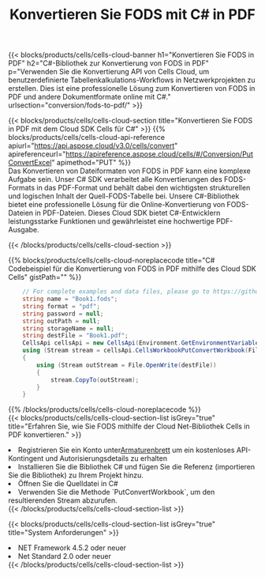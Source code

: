 ﻿---
title: Konvertieren Sie FODS mit C# in PDF
description:  Verwendung des Aspose.Cells Cloud SDK für C# zum Konvertieren einer FODS-Formatdatei in eine PDF-Formatdatei.
kwords: Excel, Convert FODS to PDF, REST, C#
howto: How to convert FODS to PDF using Aspose.Cells Cloud C# library.
---
{{< blocks/products/cells/cells-cloud-banner h1="Konvertieren Sie FODS in PDF" h2="C#-Bibliothek zur Konvertierung von FODS in PDF" p="Verwenden Sie die Konvertierung API von Cells Cloud, um benutzerdefinierte Tabellenkalkulations-Workflows in Netzwerkprojekten zu erstellen. Dies ist eine professionelle Lösung zum Konvertieren von FODS in PDF und andere Dokumentformate online mit C#." urlsection="conversion/fods-to-pdf/" >}}

{{< blocks/products/cells/cells-cloud-section title="Konvertieren Sie FODS in PDF mit dem Cloud SDK Cells für C#" >}}
{{% blocks/products/cells/cells-cloud-api-reference apiurl="https://api.aspose.cloud/v3.0/cells/convert" apireferenceurl="https://apireference.aspose.cloud/cells/#/Conversion/PutConvertExcel" apimethod="PUT" %}}
<br/>
Das Konvertieren von Dateiformaten von FODS in PDF kann eine komplexe Aufgabe sein. Unser C# SDK verarbeitet alle Konvertierungen des FODS-Formats in das PDF-Format und behält dabei den wichtigsten strukturellen und logischen Inhalt der Quell-FODS-Tabelle bei. Unsere C#-Bibliothek bietet eine professionelle Lösung für die Online-Konvertierung von FODS-Dateien in PDF-Dateien. Dieses Cloud SDK bietet C#-Entwicklern leistungsstarke Funktionen und gewährleistet eine hochwertige PDF-Ausgabe.

{{< /blocks/products/cells/cells-cloud-section >}}

{{% blocks/products/cells/cells-cloud-noreplacecode title="C# Codebeispiel für die Konvertierung von FODS in PDF mithilfe des Cloud SDK Cells" gistPath="" %}}
 
```cs
    // For complete examples and data files, please go to https://github.com/aspose-cells-cloud/aspose-cells-cloud-dotnet/
    string name = "Book1.fods";
    string format = "pdf";
    string password = null;
    string outPath = null;
    string storageName = null;
    string destFile = "Book1.pdf";
    CellsApi cellsApi = new CellsApi(Environment.GetEnvironmentVariable("ProductClientId"), Environment.GetEnvironmentVariable("ProductClientSecret"));
    using (Stream stream = cellsApi.CellsWorkbookPutConvertWorkbook(File.OpenRead(name), format, password, outPath, storageName))
    {
        using (Stream outStream = File.OpenWrite(destFile))
        {
            stream.CopyTo(outStream);
        }
    }
```
 
{{% /blocks/products/cells/cells-cloud-noreplacecode %}}
<br/>
{{< blocks/products/cells/cells-cloud-section-list isGrey="true" title="Erfahren Sie, wie Sie FODS mithilfe der Cloud Net-Bibliothek Cells in PDF konvertieren." >}}
<li> Registrieren Sie ein Konto unter<a href="https://dashboard.aspose.cloud/">Armaturenbrett</a> um ein kostenloses API-Kontingent und Autorisierungsdetails zu erhalten</li>
<li>Installieren Sie die Bibliothek C# und fügen Sie die Referenz (importieren Sie die Bibliothek) zu Ihrem Projekt hinzu.</li>
<li>Öffnen Sie die Quelldatei in C#</li>
<li>Verwenden Sie die Methode `PutConvertWorkbook`, um den resultierenden Stream abzurufen.</li>
{{< /blocks/products/cells/cells-cloud-section-list >}}

{{< blocks/products/cells/cells-cloud-section-list isGrey="true" title="System Anforderungen" >}}
<li>NET Framework 4.5.2 oder neuer</li>
<li>Net Standard 2.0 oder neuer</li>
{{< /blocks/products/cells/cells-cloud-section-list >}}
